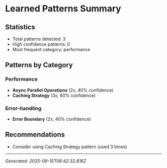 # Learned Patterns Summary

## Statistics
- Total patterns detected: 3
- High confidence patterns: 0
- Most frequent category: performance

## Patterns by Category


### Performance
- **Async Parallel Operations** (2x, 40% confidence)
- **Caching Strategy** (3x, 60% confidence)


### Error-handling
- **Error Boundary** (2x, 40% confidence)


## Recommendations
- Consider using Caching Strategy pattern (used 3 times)

---
*Generated: 2025-09-15T06:42:32.816Z*
